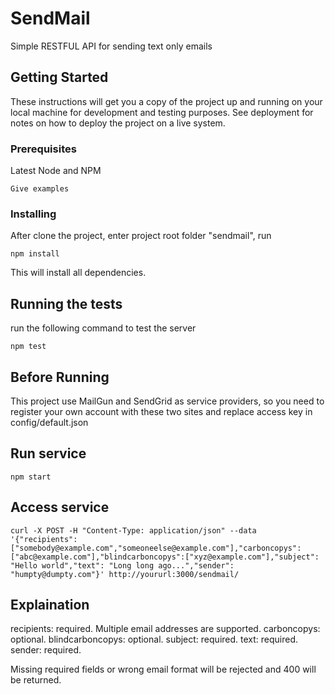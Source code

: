 # SendMail

Simple RESTFUL API for sending text only emails

## Getting Started

These instructions will get you a copy of the project up and running on your local machine for development and testing purposes. See deployment for notes on how to deploy the project on a live system.

### Prerequisites

Latest Node and NPM

```
Give examples
```

### Installing

After clone the project, enter project root folder "sendmail", run
```
npm install
```
This will install all dependencies.

## Running the tests

run the following command to test the server
```
npm test
```
## Before Running

This project use MailGun and SendGrid as service providers, so you need to register your own account with these two sites and replace access key in config/default.json

## Run service
```
npm start
```

## Access service
```
curl -X POST -H "Content-Type: application/json" --data '{"recipients": ["somebody@example.com","someoneelse@example.com"],"carboncopys": ["abc@example.com"],"blindcarboncopys":["xyz@example.com"],"subject": "Hello world","text": "Long long ago...","sender": "humpty@dumpty.com"}' http://yoururl:3000/sendmail/
```
## Explaination
recipients: required. Multiple email addresses are supported. 
carboncopys: optional.
blindcarboncopys: optional.
subject: required.
text: required.
sender: required.

Missing required fields or wrong email format will be rejected and 400 will be returned. 

